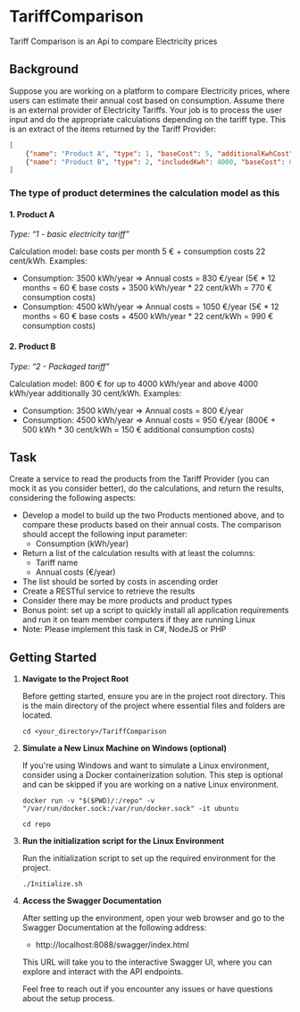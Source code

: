 # TariffComparison
Tariff Comparison is an Api to compare Electricity prices


## Background
Suppose you are working on a platform to compare Electricity prices, where users can estimate their annual
cost based on consumption. Assume there is an external provider of Electricity Tariffs. Your job is to process
the user input and do the appropriate calculations depending on the tariff type.
This is an extract of the items returned by the Tariff Provider:

```json
[
	{"name": "Product A", "type": 1, "baseCost": 5, "additionalKwhCost": 22},
	{"name": "Product B", "type": 2, "includedKwh": 4000, "baseCost": 800, "additionalKwhCost": 30}
]
```

### The type of product determines the calculation model as this

#### 1. Product A

*Type: “1 - basic electricity tariff”*

Calculation model: base costs per month 5 € + consumption costs 22 cent/kWh. Examples:
- Consumption: 3500 kWh/year => Annual costs = 830 €/year (5€ * 12 months = 60 € base
costs + 3500 kWh/year * 22 cent/kWh = 770 € consumption costs)
- Consumption: 4500 kWh/year => Annual costs = 1050 €/year (5€ * 12 months = 60 € base
costs + 4500 kWh/year * 22 cent/kWh = 990 € consumption costs)

#### 2. Product B

*Type: “2 - Packaged tariff”*

Calculation model: 800 € for up to 4000 kWh/year and above 4000 kWh/year additionally 30
cent/kWh. Examples:
- Consumption: 3500 kWh/year => Annual costs = 800 €/year
- Consumption: 4500 kWh/year => Annual costs = 950 €/year (800€ + 500 kWh * 30 cent/kWh
= 150 € additional consumption costs)

## Task

Create a service to read the products from the Tariff Provider (you can mock it as you consider better), do the
calculations, and return the results, considering the following aspects:
- Develop a model to build up the two Products mentioned above, and to compare these products
based on their annual costs. The comparison should accept the following input parameter:
    - Consumption (kWh/year)
- Return a list of the calculation results with at least the columns:
    - Tariff name
    - Annual costs (€/year)
- The list should be sorted by costs in ascending order
- Create a RESTful service to retrieve the results
- Consider there may be more products and product types
- Bonus point: set up a script to quickly install all application requirements and run it on team member
computers if they are running Linux
- Note: Please implement this task in C#, NodeJS or PHP


## Getting Started

1. **Navigate to the Project Root**
    
    Before getting started, ensure you are in the project root directory. This is the main directory of the project where essential files and folders are located.

    ```
    cd <your_directory>/TariffComparison
    ```

2. **Simulate a New Linux Machine on Windows (optional)**
   
    If you're using Windows and want to simulate a Linux environment, consider using a Docker containerization solution. This step is optional and can be skipped if you are working on a native Linux environment.

    ```
    docker run -v "$($PWD)/:/repo" -v "/var/run/docker.sock:/var/run/docker.sock" -it ubuntu
    
    cd repo
    ```

3. **Run the initialization script for the Linux Environment**
   
    Run the initialization script to set up the required environment for the project.

    ```
    ./Initialize.sh
    ```

4.  **Access the Swagger Documentation**
    
    After setting up the environment, open your web browser and go to the Swagger Documentation at the following address:

    - http://localhost:8088/swagger/index.html

    This URL will take you to the interactive Swagger UI, where you can explore and interact with the API endpoints.

    Feel free to reach out if you encounter any issues or have questions about the setup process.